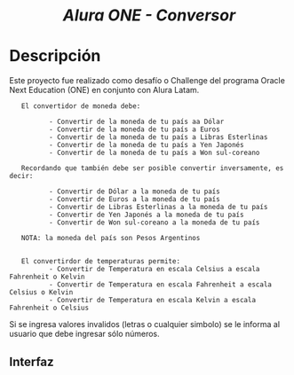 <h1 align="center"> <em> Alura ONE - Conversor </em></h1>

# Descripción
Este proyecto fue realizado como desafío o Challenge del programa Oracle Next Education (ONE) en conjunto con Alura Latam.


       El convertidor de moneda debe:

              - Convertir de la moneda de tu país aa Dólar
              - Convertir de la moneda de tu país a Euros
              - Convertir de la moneda de tu país a Libras Esterlinas
              - Convertir de la moneda de tu país a Yen Japonés
              - Convertir de la moneda de tu país a Won sul-coreano
 
       Recordando que también debe ser posible convertir inversamente, es decir:

              - Convertir de Dólar a la moneda de tu país
              - Convertir de Euros a la moneda de tu país
              - Convertir de Libras Esterlinas a la moneda de tu país
              - Convertir de Yen Japonés a la moneda de tu país
              - Convertir de Won sul-coreano a la moneda de tu país
              
       NOTA: la moneda del país son Pesos Argentinos

        
       El convertirdor de temperaturas permite:
              - Convertir de Temperatura en escala Celsius a escala Fahrenheit o Kelvin
              - Convertir de Temperatura en escala Fahrenheit a escala Celsius o Kelvin
              - Convertir de Temperatura en escala Kelvin a escala Fahrenheit o Celsius
              
Si se ingresa valores invalidos (letras o cualquier simbolo) se le informa al usuario que debe ingresar sólo números.

## Interfaz





